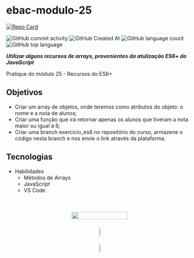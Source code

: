# ebac-modulo-25

[![Repo Card](https://github-readme-stats.vercel.app/api/pin/?username=FabioFelipeSantos&repo=ebac-modulo-25&bg_color=000&border_color=30A3DC&show_icons=true&icon_color=30A3DC&title_color=E94D5F&text_color=FFF)](https://github.com/FabioFelipeSantos/ebac-modulo-25)

![GitHub commit activity](https://img.shields.io/github/commit-activity/t/FabioFelipeSantos/ebac-modulo-25?style=plastic)
![GitHub Created At](https://img.shields.io/github/created-at/FabioFelipeSantos/ebac-modulo-25?style=plastic)
![GitHub language count](https://img.shields.io/github/languages/count/FabioFelipeSantos/ebac-modulo-25?style=plastic)
![GitHub top language](https://img.shields.io/github/languages/top/FabioFelipeSantos/ebac-modulo-25?style=plastic)

***Utilizar alguns recursos de arrays, provenientes da atulização ES6+ do JavaScript***

Pratique do módulo 25 - Recursos do ES6+

## Objetivos

- Criar um array de objetos, onde teremos como atributos do objeto: o nome e a nota de alunos;
- Criar uma função que irá retornar apenas os alunos que tiveram a nota maior ou igual à 6;
- Criar uma branch exercicio_es6 no repositório do curso, armazene o código nesta branch e nos envie o link através da plataforma. 

## Tecnologias

- Habilidades
  - Métodos de Arrays
  - JavaScript
  - VS Code
 
<div  align="center" style="min-width: 400px; max-width: 700px; width: 100%; transform: scale(1); margin: 50px auto; display: flex; flex-direction: column; justify-content: center; align-items: center">
    <img width=55% src="https://github-readme-streak-stats.herokuapp.com?user=FabioFelipeSantos/&theme=radical&mode=weekly" />
    <div style="margin: 24px 0">
      <img width=48% src="https://github-readme-stats.vercel.app/api?username=FabioFelipeSantos&theme=transparent&bg_color=000&border_color=30A3DC&show_icons=true&icon_color=30A3DC&title_color=E94D5F&text_color=FFF" />
    </div>
    <div>
      <img width=41% src="https://github-readme-stats-git-masterrstaa-rickstaa.vercel.app/api/top-langs/?username=FabioFelipeSantos&layout=compact&bg_color=000&border_color=30A3DC&title_color=E94D5F&text_color=FFF" />
    </div>  
</div>



